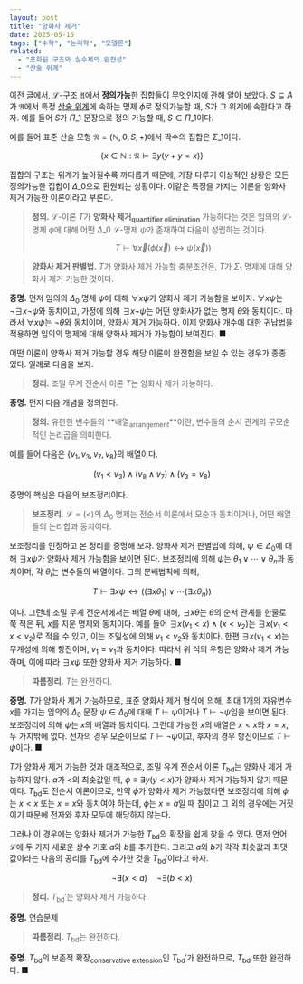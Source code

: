 ```yaml
---
layout: post
title: "양화사 제거"
date: 2025-05-15
tags: ["수학", "논리학", "모델론"]
related:
  - "포화된 구조와 실수체의 완전성"
  - "산술 위계"
---
```


[이전 글](https://dimenerno.github.io/2025/05/08/saturation/)에서, $\mathcal{L}$-구조 $\mathfrak{A}$에서 **정의가능**한 집합들이 무엇인지에 관해 알아 보았다. $S \subseteq A$가 $\mathfrak{A}$에서 특정 [산술 위계](https://dimenerno.github.io/2025/02/07/arithmetic-hierarchy/)에 속하는 명제 $\phi$로 정의가능할 때, $S$가 그 위계에 속한다고 하자. 예를 들어 $S$가 $\Pi\_1$ 문장으로 정의 가능할 때, $S \in \Pi\_1$이다.

예를 들어 표준 산술 모형 $\mathfrak{N} = (\mathbb{N}, 0, S, +)$에서 짝수의 집합은 $\Sigma\_1$이다.

$$
\{ x \in \mathbb{N} : \mathfrak{N} \vDash \exists y (y + y = x) \}
$$

집합의 구조는 위계가 높아질수록 까다롭기 때문에, 가장 다루기 이상적인 상황은 모든 정의가능한 집합이 $\Delta\_0$으로 환원되는 상황이다. 이같은 특징을 가지는 이론을 양화사 제거 가능한 이론이라고 부른다.

> **정의.** $\mathcal{L}$-이론 $T$가 **양화사 제거<sub>quantifier elimination</sub>** 가능하다는 것은 임의의 $\mathcal{L}$-명제 $\phi$에 대해 어떤 $\Delta\_0$ $\mathcal{L}$-명제 $\psi$가 존재하여 다음이 성립하는 것이다.
>
> $$T \vdash \forall \vec{x} (\phi(\vec{x}) \leftrightarrow \psi(\vec{x}))$$

> **양화사 제거 판별법.** $T$가 양화사 제거 가능할 충분조건은, $T$가 $\Sigma_1$ 명제에 대해 양화사 제거 가능한 것이다.

**증명.** 먼저 임의의 $\Delta_0$ 명제 $\psi$에 대해 $\forall x \psi$가 양화사 제거 가능함을 보이자. $\forall x \psi$는 $\lnot\exists x \lnot \psi$와 동치이고, 가정에 의해 $\exists x \lnot \psi$는 어떤 양화사가 없는 명제 $\theta$와 동치이다. 따라서 $\forall x \psi$는 $\lnot \theta$와 동치이며, 양화사 제거 가능하다. 이제 양화사 개수에 대한 귀납법을 적용하면 임의의 명제에 대해 양화사 제거가 가능함이 보여진다. ■

어떤 이론이 양화사 제거 가능할 경우 해당 이론이 완전함을 보일 수 있는 경우가 종종 있다. 일례로 다음을 보자.

> **정리.** 조밀 무계 전순서 이론 $T$는 양화사 제거 가능하다.

**증명.** 먼저 다음 개념을 정의한다.

> **정의.** 유한한 변수들의 **배열<sub>arrangement</sub>**이란, 변수들의 순서 관계의 무모순적인 논리곱을 의미한다.

예를 들어 다음은 $\lbrace v_1, v_3, v_7, v_8 \rbrace$의 배열이다.

$$
(v_1 < v_3) \land (v_8 \land v_7) \land (v_3 = v_8)
$$

증명의 핵심은 다음의 보조정리이다.

> **보조정리.** $\mathcal{L} = (<)$의 $\Delta_0$ 명제는 전순서 이론에서 모순과 동치이거나, 어떤 배열들의 논리합과 동치이다.

보조정리를 인정하고 본 정리를 증명해 보자. 양화사 제거 판별법에 의해, $\psi \in \Delta_0$에 대해 $\exists x \psi$가 양화사 제거 가능함을 보이면 된다. 보조정리에 의해 $\psi$는 $\theta_1 \lor \cdots \lor \theta_n$과 동치이며, 각 $\theta_i$는 변수들의 배열이다. $\exists$의 분배법칙에 의해,

$$
T \vdash \exists x \psi \leftrightarrow \Big( (\exists x \theta_1) \lor \cdots (\exists x \theta_n) \Big)
$$

이다. 그런데 조밀 무계 전순서에서는 배열 $\theta$에 대해, $\exists x \theta$는 $\theta$의 순서 관계를 한줄로 쭉 적은 뒤, $x$를 지운 명제와 동치이다. 예를 들어 $\exists x (v_1 < x) \land (x < v_2)$는 $\exists x (v_1 < x < v_2)$로 적을 수 있고, 이는 조밀성에 의해 $v_1 < v_2$와 동치이다. 한편 $\exists x (v_1 < x)$는 무계성에 의해 항진이며, $v_1 = v_1$과 동치이다. 따라서 위 식의 우항은 양화사 제거 가능하며, 이에 따라 $\exists x \psi$ 또한 양화사 제거 가능하다. ■

> **따름정리.** $T$는 완전하다.

**증명.** $T$가 양화사 제거 가능하므로, 표준 양화사 제거 형식에 의해, 최대 1개의 자유변수 $x$를 가지는 임의의 $\Delta_0$ 문장 $\psi \in \Delta_0$에 대해 $T \vdash \psi$이거나 $T \vdash \lnot\psi$임을 보이면 된다. 보조정리에 의해 $\psi$는 $x$의 배열과 동치이다. 그런데 가능한 $x$의 배열은 $x < x$와 $x = x$, 두 가지밖에 없다. 전자의 경우 모순이므로 $T \vdash \lnot\psi$이고, 후자의 경우 항진이므로 $T \vdash \psi$이다. ■

$T$가 양화사 제거 가능한 것과 대조적으로, 조밀 유계 전순서 이론 $T_{\mathrm{bd}}$는 양화사 제거 가능하지 않다. $a$가 $<$의 최솟값일 때, $\phi \equiv \exists y (y < x)$가 양화사 제거 가능하지 않기 때문이다. $T_{\mathrm{bd}}$도 전순서 이론이므로, 만약 $\phi$가 양화사 제거 가능했다면 보조정리에 의해 $\phi$는 $x < x$ 또는 $x = x$와 동치여야 하는데, $\phi$는 $x = a$일 때 참이고 그 외의 경우에는 거짓이기 때문에 전자와 후자 모두에 해당하지 않는다.

그러나 이 경우에는 양화사 제거가 가능한 $T_{\mathrm{bd}}$의 확장을 쉽게 찾을 수 있다. 먼저 언어 $\mathcal{L}$에 두 가지 새로운 상수 기호 $a$와 $b$를 추가한다. 그리고 $a$와 $b$가 각각 최솟값과 최댓값이라는 다음의 공리를 $T_{\mathrm{bd}}$에 추가한 것을 $T_{\mathrm{bd}}'$이라고 하자.

$$
\lnot \exists (x < a) \quad \lnot \exists (b < x)
$$

> **정리.** $T_{\mathrm{bd}}'$는 양화사 제거 가능하다.

**증명.** 연습문제

> **따름정리.** $T_{\mathrm{bd}}$는 완전하다.

**증명.** $T_{\mathrm{bd}}$의 보존적 확장<sub>conservative extension</sub>인 $T_{\mathrm{bd}}'$가 완전하므로, $T_{\mathrm{bd}}$ 또한 완전하다. ■
